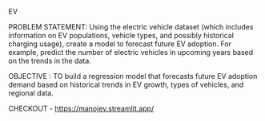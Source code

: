 EV

PROBLEM STATEMENT:
Using the electric vehicle dataset (which includes information on EV populations, vehicle types, and possibly historical charging usage), create a model to forecast future EV adoption. For example, predict the number of electric vehicles in upcoming years based on the trends in the data.

OBJECTIVE :
TO build a regression model that forecasts future EV adoption demand based on historical trends in EV growth, types of vehicles, and regional data.


CHECKOUT - https://manojev.streamlit.app/
